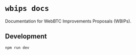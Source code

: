 # `wbips docs`

Documentation for WebBTC Improvements Proposals (WBIPs).

## Development

`npm run dev`
